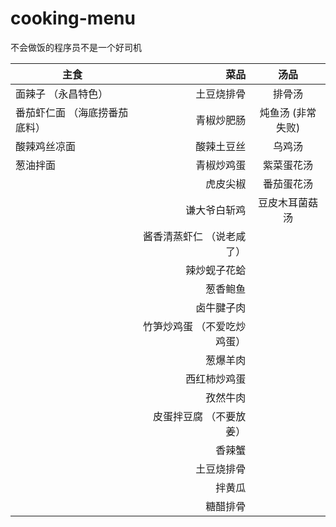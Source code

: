 # cooking-menu
不会做饭的程序员不是一个好司机


| 主食     | 菜品   |  汤品  |
| ------   | -----:  | :----:  |
| 面辣子 （永昌特色）    | 土豆烧排骨 |   排骨汤    |
| 番茄虾仁面 （海底捞番茄底料）      | 青椒炒肥肠 |   炖鱼汤  (非常失败)  |
| 酸辣鸡丝凉面 | 酸辣土豆丝 |   乌鸡汤 |
| 葱油拌面 | 青椒炒鸡蛋 |   紫菜蛋花汤 |
|       | 虎皮尖椒 |   番茄蛋花汤 |
|       | 谦大爷白斩鸡 |   豆皮木耳菌菇汤 |
|       | 酱香清蒸虾仁 （说老咸了） |   |
|       | 辣炒蚬子花蛤 |   |
|       | 葱香鲍鱼 |   |
|       | 卤牛腱子肉 |   |
|       | 竹笋炒鸡蛋  （不爱吃炒鸡蛋） |   |
|       | 葱爆羊肉 |   |
|       | 西红柿炒鸡蛋 |   |
|       | 孜然牛肉 |   |
|       | 皮蛋拌豆腐 （不要放姜） |   |
|       | 香辣蟹 |   |
|       | 土豆烧排骨 |   |
|       | 拌黄瓜 |   |
|       | 糖醋排骨 |   |
